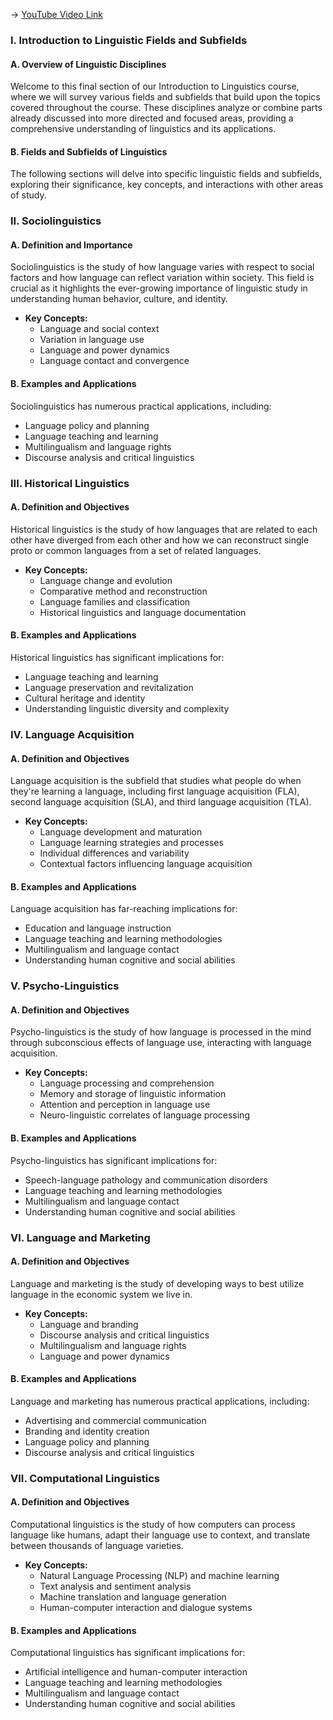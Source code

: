 -> [YouTube Video Link](https://www.youtube.com/watch?v=kQK64wIBxoA&list=PL2FP6Uxl9zMsNK6jVhY090e3FBDflTWBq&index=13&pp=iAQB)

### I. Introduction to Linguistic Fields and Subfields
#### A. Overview of Linguistic Disciplines

Welcome to this final section of our Introduction to Linguistics course, where we will survey various fields and subfields that build upon the topics covered throughout the course. These disciplines analyze or combine parts already discussed into more directed and focused areas, providing a comprehensive understanding of linguistics and its applications.

#### B. Fields and Subfields of Linguistics

The following sections will delve into specific linguistic fields and subfields, exploring their significance, key concepts, and interactions with other areas of study.

### II. Sociolinguistics
#### A. Definition and Importance

Sociolinguistics is the study of how language varies with respect to social factors and how language can reflect variation within society. This field is crucial as it highlights the ever-growing importance of linguistic study in understanding human behavior, culture, and identity.

*   **Key Concepts:**
    *   Language and social context
    *   Variation in language use
    *   Language and power dynamics
    *   Language contact and convergence

#### B. Examples and Applications

Sociolinguistics has numerous practical applications, including:

*   Language policy and planning
*   Language teaching and learning
*   Multilingualism and language rights
*   Discourse analysis and critical linguistics

### III. Historical Linguistics
#### A. Definition and Objectives

Historical linguistics is the study of how languages that are related to each other have diverged from each other and how we can reconstruct single proto or common languages from a set of related languages.

*   **Key Concepts:**
    *   Language change and evolution
    *   Comparative method and reconstruction
    *   Language families and classification
    *   Historical linguistics and language documentation

#### B. Examples and Applications

Historical linguistics has significant implications for:

*   Language teaching and learning
*   Language preservation and revitalization
*   Cultural heritage and identity
*   Understanding linguistic diversity and complexity

### IV. Language Acquisition
#### A. Definition and Objectives

Language acquisition is the subfield that studies what people do when they're learning a language, including first language acquisition (FLA), second language acquisition (SLA), and third language acquisition (TLA).

*   **Key Concepts:**
    *   Language development and maturation
    *   Language learning strategies and processes
    *   Individual differences and variability
    *   Contextual factors influencing language acquisition

#### B. Examples and Applications

Language acquisition has far-reaching implications for:

*   Education and language instruction
*   Language teaching and learning methodologies
*   Multilingualism and language contact
*   Understanding human cognitive and social abilities

### V. Psycho-Linguistics
#### A. Definition and Objectives

Psycho-linguistics is the study of how language is processed in the mind through subconscious effects of language use, interacting with language acquisition.

*   **Key Concepts:**
    *   Language processing and comprehension
    *   Memory and storage of linguistic information
    *   Attention and perception in language use
    *   Neuro-linguistic correlates of language processing

#### B. Examples and Applications

Psycho-linguistics has significant implications for:

*   Speech-language pathology and communication disorders
*   Language teaching and learning methodologies
*   Multilingualism and language contact
*   Understanding human cognitive and social abilities

### VI. Language and Marketing
#### A. Definition and Objectives

Language and marketing is the study of developing ways to best utilize language in the economic system we live in.

*   **Key Concepts:**
    *   Language and branding
    *   Discourse analysis and critical linguistics
    *   Multilingualism and language rights
    *   Language and power dynamics

#### B. Examples and Applications

Language and marketing has numerous practical applications, including:

*   Advertising and commercial communication
*   Branding and identity creation
*   Language policy and planning
*   Discourse analysis and critical linguistics

### VII. Computational Linguistics
#### A. Definition and Objectives

Computational linguistics is the study of how computers can process language like humans, adapt their language use to context, and translate between thousands of language varieties.

*   **Key Concepts:**
    *   Natural Language Processing (NLP) and machine learning
    *   Text analysis and sentiment analysis
    *   Machine translation and language generation
    *   Human-computer interaction and dialogue systems

#### B. Examples and Applications

Computational linguistics has significant implications for:

*   Artificial intelligence and human-computer interaction
*   Language teaching and learning methodologies
*   Multilingualism and language contact
*   Understanding human cognitive and social abilities